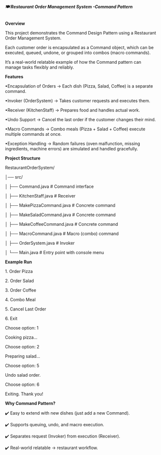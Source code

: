 ###### **🍽️ Restaurant Order Management System -Command Pattern**



**Overview**



This project demonstrates the Command Design Pattern using a Restaurant Order Management System.

Each customer order is encapsulated as a Command object, which can be executed, queued, undone, or grouped into combos (macro commands).

It’s a real-world relatable example of how the Command pattern can manage tasks flexibly and reliably.



**Features**



•Encapsulation of Orders → Each dish (Pizza, Salad, Coffee) is a separate command.

•Invoker (OrderSystem) → Takes customer requests and executes them.

•Receiver (KitchenStaff) → Prepares food and handles actual work.

•Undo Support → Cancel the last order if the customer changes their mind.

•Macro Commands → Combo meals (Pizza + Salad + Coffee) execute multiple commands at once.

•Exception Handling → Random failures (oven malfunction, missing ingredients, machine errors) are simulated and handled gracefully.



**Project Structure**



RestaurantOrderSystem/

│── src/

│   ├── Command.java            # Command interface

│   ├── KitchenStaff.java       # Receiver

│   ├── MakePizzaCommand.java   # Concrete command

│   ├── MakeSaladCommand.java   # Concrete command

│   ├── MakeCoffeeCommand.java  # Concrete command

│   ├── MacroCommand.java       # Macro (combo) command

│   ├── OrderSystem.java        # Invoker

│   └── Main.java               # Entry point with console menu



**Example Run**



1\. Order Pizza

2\. Order Salad

3\. Order Coffee

4\. Combo Meal

5\. Cancel Last Order

6\. Exit



Choose option: 1

Cooking pizza...



Choose option: 2

Preparing salad...



Choose option: 5

Undo salad order.



Choose option: 6

Exiting. Thank you!



**Why Command Pattern?**



✔️ Easy to extend with new dishes (just add a new Command).

✔️ Supports queuing, undo, and macro execution.

✔️ Separates request (Invoker) from execution (Receiver).

✔️ Real-world relatable → restaurant workflow.



